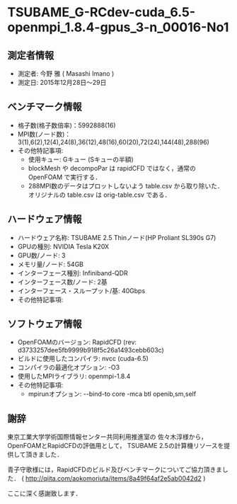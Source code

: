 # TSUBAME_G-RCdev-cuda_6.5-openmpi_1.8.4-gpus_3-n_00016-No1

## 測定者情報

* 測定者: 今野 雅 ( Masashi Imano )
* 測定日: 2015年12月28日〜29日

## ベンチマーク情報

* 格子数(格子数倍率)：5992888(16)
* MPI数(ノード数)：3(1),6(2),12(4),24(8),36(12),48(16),60(20),72(24),144(48),288(96)
* その他特記事項:
  * 使用キュー: Gキュー (Sキューの半額)
  * blockMesh や decompoPar は rapidCFD ではなく，通常の OpenFOAM で実行する．
  * 288MPI数のデータはプロットしないよう table.csv から取り除いた．
オリジナルの table.csv  は orig-table.csv である．

## ハードウェア情報

* ハードウェア名称: TSUBAME 2.5 Thinノード(HP Proliant SL390s G7)
* GPUの種別: NVIDIA Tesla K20X
* GPU数/ノード: 3
* メモリ量/ノード: 54GB
* インターフェース種別: Infiniband-QDR
* インターフェース数/ノード: 2基 
* インターフェース・スループット/基: 40Gbps
* その他特記事項:
  
## ソフトウェア情報

* OpenFOAMのバージョン: RapidCFD (rev: d3733257dee5fb9999b918f5c26a1493cebb603c)
* ビルドに使用したコンパイラ: nvcc (cuda-6.5)
* コンパイラの最適化オプション: -O3
* 使用したMPIライブラリ: openmpi-1.8.4
* その他特記事項:
  * mpirunオプション: --bind-to core -mca btl openib,sm,self

## 謝辞

東京工業大学学術国際情報センター共同利用推進室の
佐々木淳様から，OpenFOAMとRapidCFDの評価用として，
TSUBAME 2.5の計算機リソースを提供して頂きました．

青子守歌様には，RapidCFDのビルド及びベンチマークについてご協力頂きました．
( http://qiita.com/aokomoriuta/items/8a49f64af2e5ab0042d2 )

ここに深く感謝致します．
